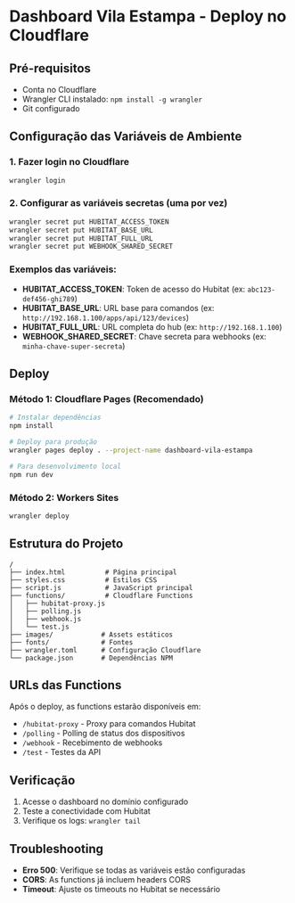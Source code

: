 # Dashboard Vila Estampa - Deploy no Cloudflare

## Pré-requisitos
- Conta no Cloudflare
- Wrangler CLI instalado: `npm install -g wrangler`
- Git configurado

## Configuração das Variáveis de Ambiente

### 1. Fazer login no Cloudflare
```bash
wrangler login
```

### 2. Configurar as variáveis secretas (uma por vez)
```bash
wrangler secret put HUBITAT_ACCESS_TOKEN
wrangler secret put HUBITAT_BASE_URL
wrangler secret put HUBITAT_FULL_URL
wrangler secret put WEBHOOK_SHARED_SECRET
```

### Exemplos das variáveis:
- **HUBITAT_ACCESS_TOKEN**: Token de acesso do Hubitat (ex: `abc123-def456-ghi789`)
- **HUBITAT_BASE_URL**: URL base para comandos (ex: `http://192.168.1.100/apps/api/123/devices`)
- **HUBITAT_FULL_URL**: URL completa do hub (ex: `http://192.168.1.100`)
- **WEBHOOK_SHARED_SECRET**: Chave secreta para webhooks (ex: `minha-chave-super-secreta`)

## Deploy

### Método 1: Cloudflare Pages (Recomendado)
```bash
# Instalar dependências
npm install

# Deploy para produção
wrangler pages deploy . --project-name dashboard-vila-estampa

# Para desenvolvimento local
npm run dev
```

### Método 2: Workers Sites
```bash
wrangler deploy
```

## Estrutura do Projeto

```
/
├── index.html          # Página principal
├── styles.css          # Estilos CSS
├── script.js           # JavaScript principal
├── functions/          # Cloudflare Functions
│   ├── hubitat-proxy.js
│   ├── polling.js
│   ├── webhook.js
│   └── test.js
├── images/            # Assets estáticos
├── fonts/             # Fontes
├── wrangler.toml      # Configuração Cloudflare
└── package.json       # Dependências NPM
```

## URLs das Functions

Após o deploy, as functions estarão disponíveis em:
- `/hubitat-proxy` - Proxy para comandos Hubitat
- `/polling` - Polling de status dos dispositivos  
- `/webhook` - Recebimento de webhooks
- `/test` - Testes da API

## Verificação

1. Acesse o dashboard no domínio configurado
2. Teste a conectividade com Hubitat
3. Verifique os logs: `wrangler tail`

## Troubleshooting

- **Erro 500**: Verifique se todas as variáveis estão configuradas
- **CORS**: As functions já incluem headers CORS
- **Timeout**: Ajuste os timeouts no Hubitat se necessário